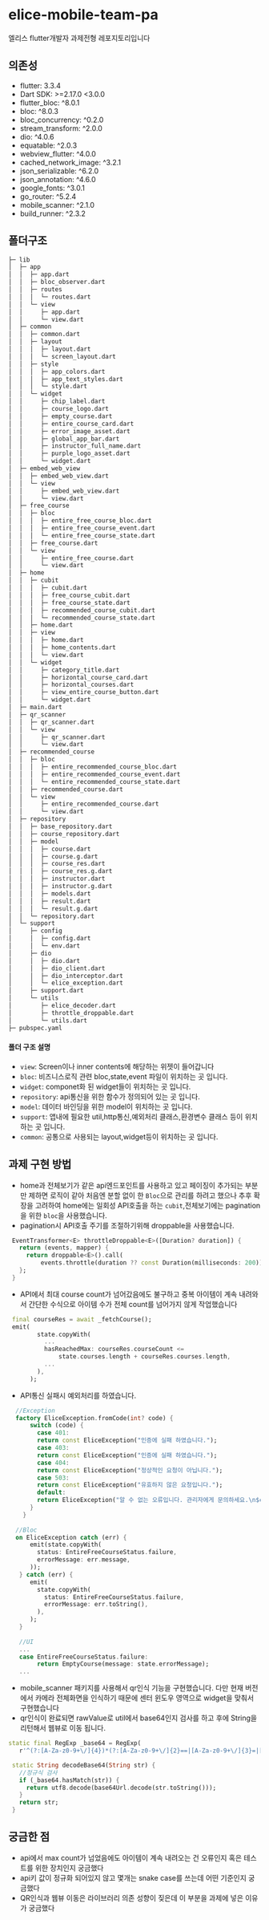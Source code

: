 # elice-mobile-team-pa
엘리스 flutter개발자 과제전형 레포지토리입니다
## 의존성
- flutter: 3.3.4
- Dart SDK: >=2.17.0 <3.0.0
- flutter_bloc: ^8.0.1  
- bloc: ^8.0.3  
- bloc_concurrency: ^0.2.0  
- stream_transform: ^2.0.0   
- dio: ^4.0.6  
- equatable: ^2.0.3  
- webview_flutter: ^4.0.0  
- cached_network_image: ^3.2.1  
- json_serializable: ^6.2.0  
- json_annotation: ^4.6.0  
- google_fonts: ^3.0.1  
- go_router: ^5.2.4   
- mobile_scanner: ^2.1.0
- build_runner: ^2.3.2
## 폴더구조
```bash
├─ lib
│  ├─ app
│  │  ├─ app.dart
│  │  ├─ bloc_observer.dart
│  │  ├─ routes
│  │  │  └─ routes.dart
│  │  └─ view
│  │     ├─ app.dart
│  │     └─ view.dart
│  ├─ common
│  │  ├─ common.dart
│  │  ├─ layout
│  │  │  ├─ layout.dart
│  │  │  └─ screen_layout.dart
│  │  ├─ style
│  │  │  ├─ app_colors.dart
│  │  │  ├─ app_text_styles.dart
│  │  │  └─ style.dart
│  │  └─ widget
│  │     ├─ chip_label.dart
│  │     ├─ course_logo.dart
│  │     ├─ empty_course.dart
│  │     ├─ entire_course_card.dart
│  │     ├─ error_image_asset.dart
│  │     ├─ global_app_bar.dart
│  │     ├─ instructor_full_name.dart
│  │     ├─ purple_logo_asset.dart
│  │     └─ widget.dart
│  ├─ embed_web_view
│  │  ├─ embed_web_view.dart
│  │  └─ view
│  │     ├─ embed_web_view.dart
│  │     └─ view.dart
│  ├─ free_course
│  │  ├─ bloc
│  │  │  ├─ entire_free_course_bloc.dart
│  │  │  ├─ entire_free_course_event.dart
│  │  │  └─ entire_free_course_state.dart
│  │  ├─ free_course.dart
│  │  └─ view
│  │     ├─ entire_free_course.dart
│  │     └─ view.dart
│  ├─ home
│  │  ├─ cubit
│  │  │  ├─ cubit.dart
│  │  │  ├─ free_course_cubit.dart
│  │  │  ├─ free_course_state.dart
│  │  │  ├─ recommended_course_cubit.dart
│  │  │  └─ recommended_course_state.dart
│  │  ├─ home.dart
│  │  ├─ view
│  │  │  ├─ home.dart
│  │  │  ├─ home_contents.dart
│  │  │  └─ view.dart
│  │  └─ widget
│  │     ├─ category_title.dart
│  │     ├─ horizontal_course_card.dart
│  │     ├─ horizontal_courses.dart
│  │     ├─ view_entire_course_button.dart
│  │     └─ widget.dart
│  ├─ main.dart
│  ├─ qr_scanner
│  │  ├─ qr_scanner.dart
│  │  └─ view
│  │     ├─ qr_scanner.dart
│  │     └─ view.dart
│  ├─ recommended_course
│  │  ├─ bloc
│  │  │  ├─ entire_recommended_course_bloc.dart
│  │  │  ├─ entire_recommended_course_event.dart
│  │  │  └─ entire_recommended_course_state.dart
│  │  ├─ recommended_course.dart
│  │  └─ view
│  │     ├─ entire_recommended_course.dart
│  │     └─ view.dart
│  ├─ repository
│  │  ├─ base_repository.dart
│  │  ├─ course_repository.dart
│  │  ├─ model
│  │  │  ├─ course.dart
│  │  │  ├─ course.g.dart
│  │  │  ├─ course_res.dart
│  │  │  ├─ course_res.g.dart
│  │  │  ├─ instructor.dart
│  │  │  ├─ instructor.g.dart
│  │  │  ├─ models.dart
│  │  │  ├─ result.dart
│  │  │  └─ result.g.dart
│  │  └─ repository.dart
│  └─ support
│     ├─ config
│     │  ├─ config.dart
│     │  └─ env.dart
│     ├─ dio
│     │  ├─ dio.dart
│     │  ├─ dio_client.dart
│     │  ├─ dio_interceptor.dart
│     │  └─ elice_exception.dart
│     ├─ support.dart
│     └─ utils
│        ├─ elice_decoder.dart
│        ├─ throttle_droppable.dart
│        └─ utils.dart
├─ pubspec.yaml
``` 

#### 폴더 구조 설명
- `view`: Screen이나 inner contents에 해당하는 위젯이 들어갑니다
- `bloc`: 비즈니스로직 관련 bloc,state,event 파일이 위치하는 곳 입니다.
- `widget`: componet화 된 widget들이 위치하는 곳 입니다.
- `repository`: api통신을 위한 함수가 정의되어 있는 곳 입니다.
- `model`: 데이터 바인딩을 위한 model이 위치하는 곳 입니다.
- `support`: 앱내에 필요한 util,http통신,예외처리 클래스,환경변수 클래스 등이 위치하는 곳 입니다.
- `common`: 공통으로 사용되는 layout,widget등이 위치하는 곳 입니다.
## 과제 구현 방법
- home과 전체보기가 같은 api엔드포인트를 사용하고 있고 페이징이 추가되는 부분만 제하면 로직이 같아 처음엔 분할 없이 한 `Bloc`으로 관리를 하려고 했으나 추후 확장을 고려하여 home에는 일회성 API호출을 하는 `cubit`,전체보기에는 pagination을 위한 `bloc`을 사용했습니다.
-  pagination시 API호출 주기를 조절하기위해 droppable을 사용했습니다.
```dart
 EventTransformer<E> throttleDroppable<E>([Duration? duration]) {
   return (events, mapper) {
     return droppable<E>().call(
         events.throttle(duration ?? const Duration(milliseconds: 200)), mapper);
   };
 }

```
- API에서 최대 course count가 넘어갔음에도 불구하고 중복 아이템이 계속 내려와서 간단한 수식으로 아이템 수가 전체 count를 넘어가지 않게 작업했습니다
```dart
 final courseRes = await _fetchCourse();
 emit(
        state.copyWith(
          ...
          hasReachedMax: courseRes.courseCount <=
              state.courses.length + courseRes.courses.length,
          ...
        ),
      );
```
- API통신 실패시 예외처리를 하였습니다.
```dart
  //Exception
  factory EliceException.fromCode(int? code) {
      switch (code) {
      	case 401:
        return const EliceException("인증에 실패 하였습니다.");
      	case 403:
        return const EliceException("인증에 실패 하였습니다.");
      	case 404:
        return const EliceException("정상적인 요청이 아닙니다.");
        case 503:
        return const EliceException("유효하지 않은 요청입니다.");
        default:
        return EliceException("알 수 없는 오류입니다. 관리자에게 문의하세요.\n$code");
      }
    }
    
  //Bloc
  on EliceException catch (err) {
      emit(state.copyWith(
        status: EntireFreeCourseStatus.failure,
        errorMessage: err.message,
      ));
   } catch (err) {
      emit(
        state.copyWith(
          status: EntireFreeCourseStatus.failure,
          errorMessage: err.toString(),
        ),
      );
   }
    
   //UI
   ...
   case EntireFreeCourseStatus.failure:
        return EmptyCourse(message: state.errorMessage);
   ...
   ```
   - mobile_scanner 패키지를 사용해서 qr인식 기능을 구현했습니다. 다만 현재 버전에서 카메라 전체화면을 인식하기 때문에 센터 윈도우 영역으로 widget을 맞춰서 구현했습니다
   - qr인식이 완료되면 rawValue로 util에서 base64인지 검사를 하고 후에 String을 리턴해서 웹뷰로 이동 됩니다.
   ```dart
   static final RegExp _base64 = RegExp(
      r'^(?:[A-Za-z0-9+\/]{4})*(?:[A-Za-z0-9+\/]{2}==|[A-Za-z0-9+\/]{3}=|[A-Za-z0-9+\/]{4})$');

    static String decodeBase64(String str) {
      //정규식 검사
      if (_base64.hasMatch(str)) {
        return utf8.decode(base64Url.decode(str.toString()));
      }
      return str;
    }
   ```
    
## 궁금한 점
- api에서 max count가 넘었음에도 아이템이 계속 내려오는 건 오류인지 혹은 테스트를 위한 장치인지 궁금했다
- api키 값이 정규화 되어있지 않고 몇개는 snake case를 쓰는데 어떤 기준인지 궁금했다
- QR인식과 웹뷰 이동은 라이브러리 의존 성향이 짖은데 이 부분을 과제에 넣은 이유가 궁금했다
